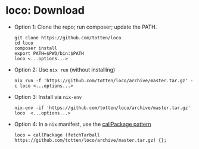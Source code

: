 # loco: Download

* Option 1: Clone the repo; run composer; update the PATH.
    ```
    git clone https://github.com/totten/loco
    cd loco
    composer install
    export PATH=$PWD/bin:$PATH
    loco <...options...>
    ```

* Option 2: Use `nix run` (without installing)
    ```
    nix run -f 'https://github.com/totten/loco/archive/master.tar.gz' -c loco <...options...>
    ```

* Option 3: Install via `nix-env`
    ```
    nix-env -if 'https://github.com/totten/loco/archive/master.tar.gz'
    loco  <...options...>
    ```

* Option 4: In a `nix` manifest, use the [callPackage pattern](https://nixos.org/nixos/nix-pills/callpackage-design-pattern.html#idm140737315777312)
    ```
    loco = callPackage (fetchTarball https://github.com/totten/loco/archive/master.tar.gz) {};
    ```
